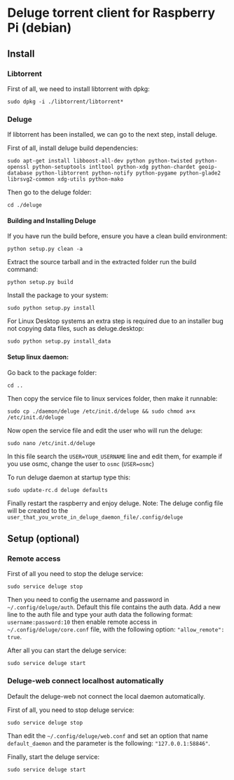# Deluge torrent client for Raspberry Pi (debian)

## Install

### Libtorrent

First of all, we need to install libtorrent with dpkg:

```shell
sudo dpkg -i ./libtorrent/libtorrent*
```

### Deluge

If libtorrent has been installed, we can go to the next step, install deluge.

First of all, install deluge build dependencies:

```shell
sudo apt-get install libboost-all-dev python python-twisted python-openssl python-setuptools intltool python-xdg python-chardet geoip-database python-libtorrent python-notify python-pygame python-glade2 librsvg2-common xdg-utils python-mako
```

Then go to the deluge folder:

```shell
cd ./deluge
```

#### Building and Installing Deluge

If you have run the build before, ensure you have a clean build environment:

```shell
python setup.py clean -a
```

Extract the source tarball and in the extracted folder run the build command:

```shell
python setup.py build
```

Install the package to your system:

```shell
sudo python setup.py install
```

For Linux Desktop systems an extra step is required due to an installer ​bug not copying data files, such as deluge.desktop:

```shell
sudo python setup.py install_data
```

#### Setup linux daemon:

Go back to the package folder:

```shell
cd ..
```

Then copy the service file to linux services folder, then make it runnable:

```shell
sudo cp ./daemon/deluge /etc/init.d/deluge && sudo chmod a+x /etc/init.d/deluge
```

Now open the service file and edit the user who will run the deluge:

```shell
sudo nano /etc/init.d/deluge
```

In this file search the `USER=YOUR_USERNAME` line and edit them, for example if you use osmc, change the user to `osmc` (`USER=osmc`)

To run deluge daemon at startup type this:

```shell
sudo update-rc.d deluge defaults
```

Finally restart the raspberry and enjoy deluge.
Note: The deluge config file will be created to the `user_that_you_wrote_in_deluge_daemon_file/.config/deluge`

## Setup (optional)

### Remote access

First of all you need to stop the deluge service:

```shell
sudo service deluge stop
```

Then you need to config the username and password in `~/.config/deluge/auth`. Default this file contains the auth data. Add a new line to the auth file and type your auth data the following format: `username:password:10` then enable remote access in `~/.config/deluge/core.conf` file, with the following option: `"allow_remote": true`.

After all you can start the deluge service:

```shell
sudo service deluge start
```

### Deluge-web connect localhost automatically

Default the deluge-web not connect the local daemon automatically.

First of all, you need to stop deluge service:

```shell
sudo service deluge stop
```

Than edit the `~/.config/deluge/web.conf` and set an option that name `default_daemon` and the parameter is the following: `"127.0.0.1:58846"`.

Finally, start the deluge service:

```shell
sudo service deluge start
```
